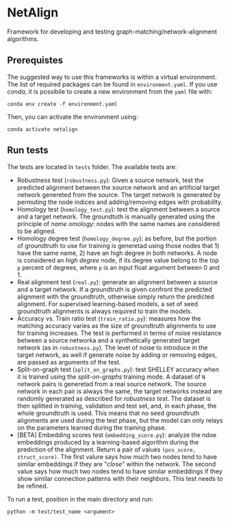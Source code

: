 # NetAlign
Framework for developing and testing graph-matching/network-alignment algorithms.

## Prerequistes
The suggested way to use this frameworks is within a virtual environment. The list of required packages can be found in `environment.yaml`.
If you use _conda_, it is possibile to create a new environment from the `yaml` file with:
```
conda env create -f environment.yaml
```

Then, you can activate the environment using:
```
conda activate netalign
```

## Run tests
The tests are located in `tests` folder. The available tests are:
- Robustness test (`robustness.py`): Given a source network, test the predicted alignment between the source network and an artificial target network genereted from the source. The target network is generated by permuting the node indices and adding/removing edges with probability.
- Homology test (`homology_test.py`): test the alignment between a source and a target network. The groundtuth is manually generated using the principle of _name omology_: nodes with the same names are considered to be aligned.
- Homology degree test (`homology_degree.py`): as before, but the portion of groundtruth to use for training is generetad using those nodes that 1) have the same name, 2) have an high degree in both networks. A node is considered an _high degree_ node, if its degree value belong to the top `p` percent of degrees, where `p` is an input float argument between 0 and 1.
- Real alignment test (`real.py`): generate an alignment between a source and a target network. If a groundtruth is given confront the predicted alignment with the groundtruth, otherwise simply return the predicted alignment. For supervised learning-based models, a set of seed groundtruth alignments is always required to train the models.
- Accuracy vs. Train ratio test (`train_ratio.py`): measures how the matching accuracy varies as the size of groundtruth alignments to use for training increases. The test is performed in terms of noise resistance between a source networka and a synthetically generated target network (as in `robustness.py`). The level of noise to introduce in the target network, as well if generate noise by adding or removing edges, are passed as arguments of the test.
- Split-on-graph test (`split_on_graphs.py`): test SHELLEY accuracy when it is trained using the _split-on-graphs_ training mode. A dataset of `N` network pairs is generetad from a real source network. The source network in each pair is always the same, the target networks instead are randomly generated as described for _robustness test_. The dataset is then splitted in training, validation and test set, and, in each phase, the whole groundtruth is used. This means that no seed groundtruth alignments are used during the test phase, but the model can only relays on the parameters learned during the training phase.
- [BETA] Embedding scores test (`embedding_score.py`): analyze the ndoe embeddings produced by a learning-based algorithm during the prediction of the alignment. Return a pair of values `(pos_score, struct_score)`. The first valure says how much two nodes tend to have similar embeddings if they are "_close_" within the network. The second value says how much two nodes tend to have similar embeddings if they show similar connection patterns with their neighbors. This test needs to be refined.

To run a test, position in the main directory and run:
```
python -m test/test_name <argument>
```
